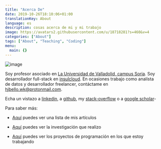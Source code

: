 ```yaml
---
title: "Acerca De"
date: 2019-10-26T18:10:06+01:00
translationKey: About
language: es
description: cosas acerca de mi y mi trabajo
image: https://avatars2.githubusercontent.com/u/18718281?s=460&v=4
categories: ["About"]
tags: ["About", "Teaching", "Coding"]
menu:
  main: {}
---
```


![image](https://avatars2.githubusercontent.com/u/18718281?s=460&v=4 "Logo Title Text 1")

Soy profesor asociado en [La Universidad de Valladolid, campus Soria](https://campusdesoria.uva.es/). Soy desarrollador full-stack en [insulcloud](https://insulclock.com/). En ocasiones trabajo como analísta de datos y desarrollador freelancer, contáctame en hjbello.wk@protonmail.com.


Echa un vistazo a [linkedin](https://es.linkedin.com/in/hugo-j-bello-5b4650120), a [github](https://github.com/HugoJBello), my [stack-overflow](https://stackoverflow.com/users/7041393/hjbello) o a [google scholar](https://scholar.google.es/citations?user=JpjgRzsAAAAJ&hl=en)-

Para saber más:
* [Aquí](/posts/papers.es) puedes ver una lista de mis artículos

* [Aquí](/posts/research.es) puedes ver la investigación que realizo

* [Aquí](/posts/cool_projects.es) puedes ver los proyectos de programación en los que estoy trabajando


